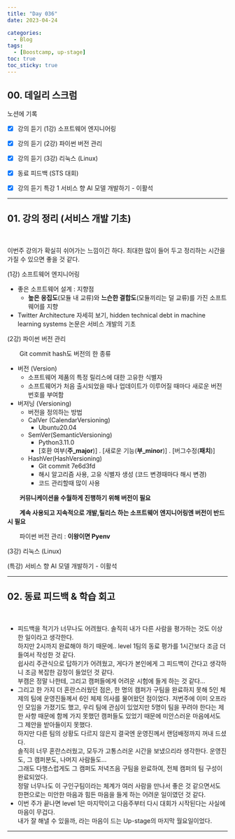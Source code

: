 ```yaml
---
title: "Day 036"
date: 2023-04-24

categories:
  - Blog
tags:
  - [Boostcamp, up-stage]
toc: true
toc_sticky: true
---
```


## 00. 데일리 스크럼  
노션에 기록  

- [x]  강의 듣기 (1강) 소프트웨어 엔지니어링
- [x]  강의 듣기 (2강) 파이썬 버전 관리
- [x]  강의 듣기 (3강) 리눅스 (Linux)
- [x]  동료 피드백 (STS 대회)
- [x]  강의 듣기  특강 1 서비스 향 AI 모델 개발하기 - 이활석


---


## 01. 강의 정리 (서비스 개발 기초)  
&emsp;

이번주 강의가 확실히 쉬어가는 느낌이긴 하다. 최대한 많이 들어 두고 정리하는 시간을 가질 수 있으면 좋을 것 같다.  

(1강) 소프트웨어 엔지니어링    

- 좋은 소프트웨어 설계 : 지향점  
  - **높은 응집도**(모듈 내 교류)와 **느슨한 결합도**(모듈끼리는 덜 교류)를 가진 소프트웨어를 지향  
- Twitter Architecture 자세히 보기, hidden technical debt in machine learning systems 논문은 서비스 개발의 기초  

(2강) 파이썬 버전 관리  

&emsp;&emsp;Git commit hash도 버전의 한 종류  

- 버전 (Version)  
    - 소프트웨어 제품의 특정 릴리스에 대한 고유한 식별자  
    - 소프트웨어가 처음 출시되었을 때나 업데이트가 이루어질 때마다 새로운 버전 번호를 부여함  
- 버저닝 (Versioning)  
    - 버전을 정의하는 방법  
    - CalVer (CalendarVersioning)
        - Ubuntu20.04
    - SemVer(SemanticVersioning)
        - Python3.11.0
        - [호환 여부(**주_major**)] . [새로운 기능(**부_minor**)] . [버그수정(**패치**)]
    - HashVer(HashVersioning)
        - Git commit 7e6d3fd
        - 해시 알고리즘 사용, 고유 식별자 생성 (코드 변경때마다 해시 변경)
        - 코드 관리할때 많이 사용

&emsp;&emsp;**커뮤니케이션을 수월하게 진행하기 위해 버전이 필요**

&emsp;&emsp;**계속 사용되고 지속적으로 개발,릴리스 하는 소프트웨어 엔지니어링엔 버전이 반드시 필요**  

&emsp;&emsp;파이썬 버전 관리 : **이왕이면 Pyenv**  

(3강) 리눅스 (Linux)  

(특강) 서비스 향 AI 모델 개발하기 - 이활석  


---


## 02. 동료 피드백 & 학습 회고  
&emsp;   


- 피드백을 적기가 너무나도 어려웠다. 솔직히 내가 다른 사람을 평가하는 것도 이상한 일이라고 생각한다.  
하지만 2시까지 완료해야 하기 때문에.. level 1팀의 동료 평가를 1시간보다 조금 더 들여서 작성한 것 같다.  
쉽사리 주관식으로 답하기가 어려웠고, 게다가 본인에게 그 피드백이 간다고 생각하니 조금 복잡한 감정이 들었던 것 같다.  
부캠은 정말 나한테, 그리고 캠퍼들에게 어려운 시험에 들게 하는 것 같다...  
- 그리고 한 가지 더 혼란스러웠던 점은, 한 명의 캠퍼가 구팀을 완료하지 못해 5인 체제의 팀에 운영진들께서 6인 체제 의사를 물어왔던 점이었다. 저번주에 이미 오프라인 모임을 가졌기도 했고, 우리 팀에 관심이 있었지만 5명이 팀을 꾸려야 한다는 제한 사항 때문에 함께 가지 못했던 캠퍼들도 있었기 때문에 미안스러운 마음에서도 그 제안을 받아들이지 못했다.  
하지만 다른 팀의 상황도 다르지 않은지 결국엔 운영진께서 랜덤배정까지 꺼내 드셨다.  
솔직히 너무 혼란스러웠고, 모두가 고통스러운 시간을 보냈으리라 생각한다. 운영진도, 그 캠퍼분도, 나머지 사람들도...  
그래도 다행스럽게도 그 캠퍼도 저녁즈음 구팀을 완료하여, 전체 캠퍼의 팀 구성이 완료되었다.  
정말 너무나도 이 구인구팀이라는 체계가 여러 사람을 만나서 좋은 것 같으면서도 한편으로는 미안한 마음과 힘든 마음을 들게 하는 어려운 일이였던 것 같다.  
- 이번 주가 끝나면 level 1은 마지막이고 다음주부터 다시 대회가 시작된다는 사실에 마음이 무겁다.  
내가 잘 해낼 수 있을까, 라는 마음이 드는 Up-stage의 마지막 월요일이었다.  


  
---  

